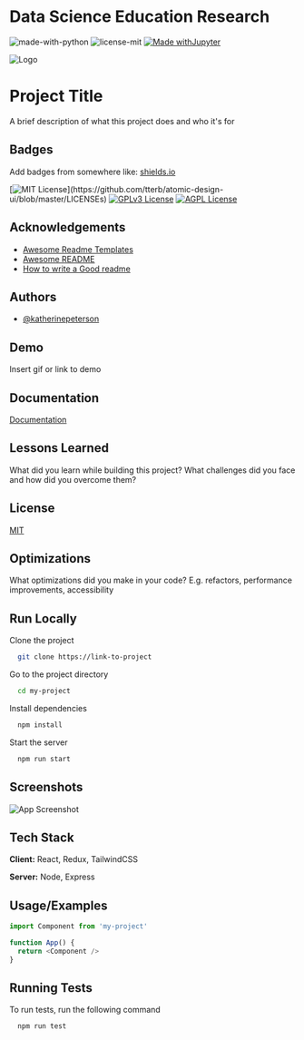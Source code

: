 # Data Science Education Research

![made-with-python](https://img.shields.io/badge/MADE%20WITH-PYTHON-blue?style=for-the-badge&logo=appveyor)
![license-mit](https://img.shields.io/badge/LICENSE-MIT-blue?style=for-the-badge&logo=appveyor)
[![Made withJupyter](https://img.shields.io/badge/Made%20with-Jupyter-orange?style=for-the-badge&logo=Jupyter)](https://jupyter.org/try)


![Logo](https://dev-to-uploads.s3.amazonaws.com/uploads/articles/th5xamgrr6se0x5ro4g6.png)

    
# Project Title

A brief description of what this project does and who it's for


## Badges

Add badges from somewhere like: [shields.io](https://shields.io/)

[![MIT License](https://img.shields.io/apm/l/atomic-design-ui.svg?)](https://github.com/tterb/atomic-design-ui/blob/master/LICENSEs)
[![GPLv3 License](https://img.shields.io/badge/License-GPL%20v3-yellow.svg)](https://opensource.org/licenses/)
[![AGPL License](https://img.shields.io/badge/license-AGPL-blue.svg)](http://www.gnu.org/licenses/agpl-3.0)

  
## Acknowledgements

 - [Awesome Readme Templates](https://awesomeopensource.com/project/elangosundar/awesome-README-templates)
 - [Awesome README](https://github.com/matiassingers/awesome-readme)
 - [How to write a Good readme](https://bulldogjob.com/news/449-how-to-write-a-good-readme-for-your-github-project)

  
## Authors

- [@katherinepeterson](https://www.github.com/octokatherine)

  
## Demo

Insert gif or link to demo

  
## Documentation

[Documentation](https://linktodocumentation)

  
## Lessons Learned

What did you learn while building this project? What challenges did you face and how did you overcome them?

  
## License

[MIT](https://choosealicense.com/licenses/mit/)

  
## Optimizations

What optimizations did you make in your code? E.g. refactors, performance improvements, accessibility

  
## Run Locally

Clone the project

```bash
  git clone https://link-to-project
```

Go to the project directory

```bash
  cd my-project
```

Install dependencies

```bash
  npm install
```

Start the server

```bash
  npm run start
```

  
## Screenshots

![App Screenshot](https://via.placeholder.com/468x300?text=App+Screenshot+Here)

  
## Tech Stack

**Client:** React, Redux, TailwindCSS

**Server:** Node, Express

  
## Usage/Examples

```javascript
import Component from 'my-project'

function App() {
  return <Component />
}
```

  
## Running Tests

To run tests, run the following command

```bash
  npm run test
```

  
